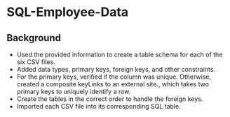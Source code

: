 # SQL-Employee-Data

## Background
- Used the provided information to create a table schema for each of the six CSV files.
- Added data types, primary keys, foreign keys, and other constraints.
- For the primary keys, verified if the column was unique. Otherwise, created a composite keyLinks to an external site., which takes two primary keys to uniquely identify a row.
- Create the tables in the correct order to handle the foreign keys.
- Imported each CSV file into its corresponding SQL table.

